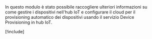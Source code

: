 In questo modulo è stato possibile raccogliere ulteriori informazioni su come gestire i dispositivi nell'hub IoT e configurare il cloud per il provisioning automatico dei dispositivi usando il servizio Device Provisioning in hub IoT.

[!include[](../../../includes/azure-sandbox-cleanup.md)]
